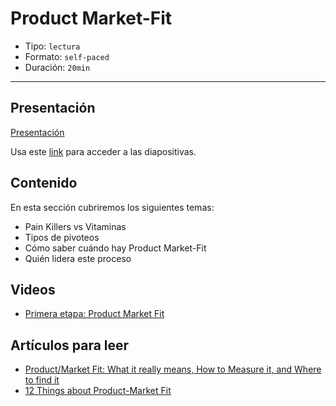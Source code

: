 # Product Market-Fit

* Tipo: `lectura`
* Formato: `self-paced`
* Duración: `20min`

***

## Presentación

[Presentación](https://docs.google.com/presentation/d/e/2PACX-1vQbn4ZHZuIjBAvP4A5MuSkWrV_RhCqiP7N4Mlu-N2ht8g4JeQZBWzk-EJkrUzt1bdA6Dhb6NDnfVbU6/pub?start=false&loop=false&delayms=3000)

Usa este [link](https://docs.google.com/presentation/d/19bf4pP_5YDdIx2G8pncGqlk5YEcdgCnazVD1MBRT2XE/edit#slide=id.g3900d46504_0_0)
para acceder a las diapositivas.

## Contenido

En esta sección cubriremos los siguientes temas:

* Pain Killers vs Vitaminas
* Tipos de pivoteos
* Cómo saber cuándo hay Product Market-Fit
* Quién lidera este proceso

## Videos

* [Primera etapa: Product Market Fit](https://www.useloom.com/share/8ef58e22993e490193a68feb38e420aa)

## Artículos para leer

* [Product/Market Fit: What it really means, How to Measure it, and Where to find it](https://medium.com/evergreen-business-weekly/product-market-fit-what-it-really-means-how-to-measure-it-and-where-to-find-it-70e746be907b)
* [12 Things about Product-Market Fit](https://a16z.com/2017/02/18/12-things-about-product-market-fit/)
